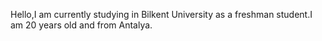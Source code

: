 Hello,I am currently studying in Bilkent University as a freshman student.I am 20 years old and from Antalya.
